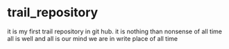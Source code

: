 # trail_repository
it is my first trail repository in git hub.
it is nothing than nonsense of all time all is well and all is our mind we are in write place of all time 
